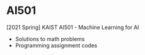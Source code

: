 # AI501
[2021 Spring] KAIST AI501 - Machine Learning for AI
-  Solutions to math problems
-  Programming assignment codes